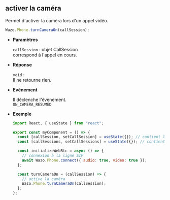 ## activer la caméra

Permet d'activer la caméra lors d'un appel vidéo.

```js
Wazo.Phone.turnCameraOn(callSession);
```

<div class="useless-tab-container">

- **Paramètres**

  `callSession` : objet CallSession  
  correspond à l'appel en cours.

- **Réponse**

  `void` :  
  Il ne retourne rien.

- **Evènement**

  Il déclenche l'évènement.  
  `ON_CAMERA_RESUMED`

- **Exemple**

  ```js
  import React, { useState } from "react";

  export const myComponent = () => {
    const [callSession, setCallSession] = useState({}); // contient l'appel actif
    const [callSessions, setCallSessions] = useState({}); // contient l'ensemble des appels (en cours et disponible)

    const initializeWebRtc = async () => {
      // connexion à la ligne SIP
      await Wazo.Phone.connect({ audio: true, video: true });
    };

    const turnCameraOn = (callSession) => {
      // active la caméra
      Wazo.Phone.turnCameraOn(callSession);
    };
  };
  ```

</div>

